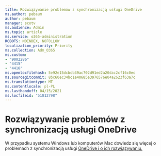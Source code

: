 ```yaml
---
title: Rozwiązywanie problemów z synchronizacją usługi OneDrive
ms.author: pebaum
author: pebaum
manager: scotv
ms.audience: Admin
ms.topic: article
ms.service: o365-administration
ROBOTS: NOINDEX, NOFOLLOW
localization_priority: Priority
ms.collection: Adm_O365
ms.custom:
- "9002286"
- "4415"
- "4416"
ms.openlocfilehash: 5e92e15dcbcb39ac702d91ed2a20dac2cf16c0ec
ms.sourcegitcommit: 8bc60ec34bc1e40685e3976576e04a2623f63a7c
ms.translationtype: MT
ms.contentlocale: pl-PL
ms.lasthandoff: 04/15/2021
ms.locfileid: "51812798"
---
```

# <a name="fix-onedrive-sync-issues"></a>Rozwiązywanie problemów z synchronizacją usługi OneDrive

W przypadku systemu Windows lub komputerów Mac dowiedz się więcej o problemach z synchronizacją usługi [OneDrive i o ich rozwiązywaniu.](https://support.office.com/article/fix-onedrive-sync-problems-0899b115-05f7-45ec-95b2-e4cc8c4670b2)
